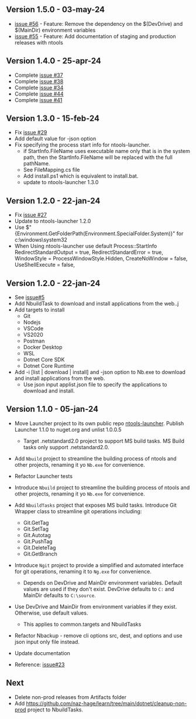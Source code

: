 ## Version 1.5.0 - 03-may-24
- [issue #56](https://github.com/naz-hage/ntools/issues/56) - Feature: Remove the dependency on the $(DevDrive) and $(MainDir) environment variables
- [issue #55](https://github.com/naz-hage/ntools/issues/55) - Feature: Add documentation of staging and production releases with ntools

## Version 1.4.0 - 25-apr-24

- Complete [issue #37](https://github.com/naz-hage/ntools/issues/37)
- Complete [issue #38](https://github.com/naz-hage/ntools/issues/38)
- Complete [issue #34](https://github.com/naz-hage/ntools/issues/34)
- Complete [issue #44](https://github.com/naz-hage/ntools/issues/44)
- Complete [issue #41](https://github.com/naz-hage/ntools/issues/41)
 
## Version 1.3.0 - 15-feb-24
- Fix [issue #29](https://github.com/naz-hage/ntools/issues/29)
- Add default value for -json option
- Fix specifying the process start info for ntools-launcher.
  - if StartInfo.FileName uses executable name only that is in the system path, then the StartInfo.FileName will be replaced with the full pathName.
  - See FileMapping.cs file
  - Add install.ps1 which is equivalent to install.bat.
  - update to ntools-launcher 1.3.0

## Version 1.2.0 - 22-jan-24
- Fix [issue #27](https://github.com/naz-hage/ntools/issues/27)
- Update to ntools-launcher 1.2.0
- Use $"{Environment.GetFolderPath(Environment.SpecialFolder.System)}" for c:\windows\system32
- When Using ntools-launcher use default Process::StartInfo
                RedirectStandardOutput = true,
                RedirectStandardError = true,
                WindowStyle = ProcessWindowStyle.Hidden,
                CreateNoWindow = false,
                UseShellExecute = false,

## Version 1.2.0 - 22-jan-24
- See [issue#5](https://github.com/naz-hage/ntools/issues/5)
- Add NbuildTask to download and install applications from the web..j
 - Add targets to install
    - Git
    - Nodejs
    - VSCode
    - VS2020
    - Postman
    - Docker Desktop
    - WSL
    - Dotnet Core SDK
    - Dotnet Core Runtime
- Add -i [list | download | install] and -json option to Nb.exe to download and install applications from the web.
    - Use json input applist.json file to specify the applications to download and install.
        
## Version 1.1.0 - 05-jan-24
- Move Launcher project to its own public repo [ntools-launcher](https://github.com/naz-hage/ntools-launcher). Publish Launcher 1.1.0 to nuget.org and unlist 1.0.0.5
  - Target .netstandard2.0 project to support MS build tasks.  MS Build tasks only support .netstandard2.0. 
- Add `Nbuild` project to streamline the building process of ntools and other projects, renaming it yo `Nb.exe` for convenience.
- Refactor Launcher tests
- Introduce `Nbuild` project to streamline the building process of ntools and other projects, renaming it yo `Nb.exe` for convenience.
- Add `NbuildTasks` project that exposes MS build tasks.  Introduce Git Wrapper class to streamline git operations including:
    - Git.GetTag
    - Git.SetTag
    - Git.Autotag
    - Git.PushTag
    - Git.DeleteTag
    - Git.GetBranch
- Introduce `Ngit` project to provide a simplified and automated interface for git operations, renaming it to `Ng.exe` for convenience.
    - Depends on DevDrive and MainDir environment variables.  Default values are used if they don't exist. DevDrive defaults to `C:` and MainDir defaults to `C:\source`.

- Use DevDrive and MainDir from environment variables if they exist.  Otherwise, use default values.
    - This applies to common.targets and NbuildTasks
- Refactor Nbackup - remove cli options src, dest, and options and use json input only file instead.
- Update documentation
- Reference: [issue#23](https://github.com/naz-hage/ntools/issues/23)

## Next
- Delete non-prod releases from Artifacts folder
- Add https://github.com/naz-hage/learn/tree/main/dotnet/cleanup-non-prod project to NbuildTasks.  